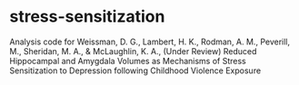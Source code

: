 # stress-sensitization
Analysis code for Weissman, D. G., Lambert, H. K., Rodman, A. M., Peverill, M., Sheridan, M. A., & McLaughlin, K. A., (Under Review) Reduced Hippocampal and Amygdala Volumes as Mechanisms of Stress Sensitization to Depression following Childhood Violence Exposure  
